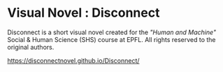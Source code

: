 # Visual Novel : Disconnect

Disconnect is a short visual novel created for the _"Human and Machine"_ Social & Human Science (SHS) course at EPFL. All rights reserved to the original authors.

https://disconnectnovel.github.io/Disconnect/
